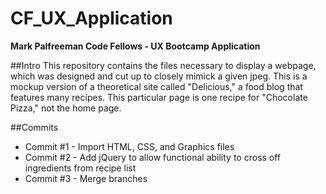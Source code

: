 CF_UX_Application
=================

**Mark Palfreeman
Code Fellows - UX Bootcamp Application**

##Intro
This repository contains the files necessary to display a webpage, which was designed and cut up to closely mimick a given jpeg. This is a mockup version of a theoretical site called "Delicious," a food blog that features many recipes. This particular page is one recipe for "Chocolate Pizza," not the home page.

##Commits
- Commit #1 - Import HTML, CSS, and Graphics files
- Commit #2 - Add jQuery to allow functional ability to cross off ingredients from recipe list
- Commit #3 - Merge branches 


